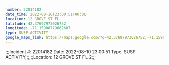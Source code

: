 ```yaml
---
number: 22014182
date_time: 2022-08-10T23:00:51+00:00
location: 12 GROVE ST FL 
latitude: 42.37697973026752
longitude: -71.15900779662607
type: SUSP ACTIVITY
google_maps_link: https://maps.google.com/?q=42.37697973026752,-71.15900779662607
---
```


;;;Incident #: 22014182   Date: 2022-08-10 23:00:51    Type: SUSP ACTIVITY;;;;;;Location: 12 GROVE ST FL 2;;;
